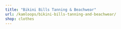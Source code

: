 ```yaml
---
title: "Bikini Bills Tanning & Beachwear"
url: /kamloops/bikini-bills-tanning-and-beachwear/
shop: clothes
---
```

